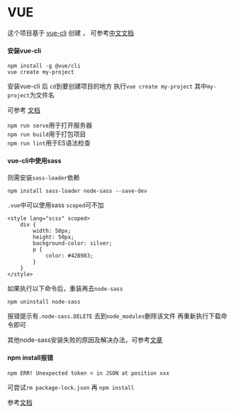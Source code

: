 # VUE

这个项目基于 [vue-cli](https://cli.vuejs.org/) 创建 ， 可参考[中文文档](https://github.com/vuejs/vue-docs-zh-cn/tree/master/vue-cli)

#### 安装vue-cli

```
npm install -g @vue/cli
vue create my-project
```
安装vue-cli 后 ```cd```到要创建项目的地方 执行```vue create my-project```  其中```my-project```为文件名

可参考 [文档](https://cli.vuejs.org/guide/creating-a-project.html#vue-create)

 `npm run serve`用于打开服务器
 <br />
 `npm run build`用于打包项目
  <br />
 `npm run lint`用于ES语法检查

#### vue-cli中使用sass
则需安装```sass-loader```依赖
```
npm install sass-loader node-sass --save-dev
```
```.vue```中可以使用sass ```scoped```可不加
```
<style lang="scss" scoped>
	div {
		width: 50px;
		height: 50px;
		background-color: silver;
		p {
			color: #42B983;
		}
	}
</style>
```

如果执行以下命令后，重装再去```node-sass```
```
npm uninstall node-sass
```
报错提示有```.node-sass.DELETE``` 去到```node_modules```删除该文件 再重新执行下载命令即可

其他node-sass安装失败的原因及解决办法，可参考[文章](https://segmentfault.com/a/1190000010984731)

#### npm install报错
```
npm ERR! Unexpected token < in JSON at position xxx
```
可尝试```rm package-lock.json``` 再 ```npm install```

参考[文档](https://github.com/npm/npm/issues/17340)
